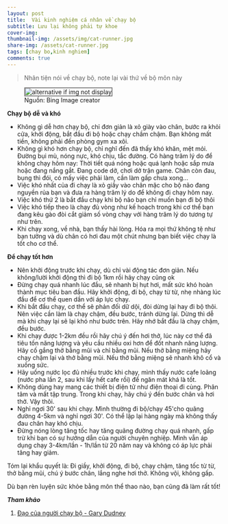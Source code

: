 ```yaml
---
layout: post
title:  Vài kinh nghiệm cá nhân về chạy bộ 
subtitle: Lưu lại không phải tự khoe 
cover-img: 
thumbnail-img: /assets/img/cat-runner.jpg
share-img: /assets/cat-runner.jpg
tags: [chay bo,kinh nghiem]
comments: true
---
```


> Nhân tiện nói về chạy bộ, note lại vài thứ về bộ môn này 
 
<figure>
<img src="/assets/img/cat-runner.jpg" alt="alternative if img not display" style="border: 2px solid  gray;">
<figcaption>Nguồn: Bing Image creator
</figcaption>
</figure>

**Chạy bộ dễ và khó**

- Không gì dễ hơn chạy bộ, chỉ đơn giản là xỏ giày vào chân, bước ra khỏi cửa, khởi động, bắt đầu đi bộ hoặc chạy chầm chậm. Bạn không mất tiền, không phải đến phòng gym xa xôi.
- Không gì khó hơn chạy bộ, chỉ nghĩ đến đã thấy khó khăn, mệt mỏi. Đường bụi mù, nóng nực, khó chịu, tắc đường. Có hàng trăm lý do để không chạy hôm nay: Thời tiết quá nóng hoặc quá lạnh hoặc sắp mưa hoặc đang nắng gắt. Đang code dở, chơi dở trận game. Chân còn đau, bụng thì đói, có mấy việc phải làm, cần làm gấp chưa xong...
- Việc khó nhất của đi chạy là xỏ giầy vào chân mặc cho bộ não đang nguyền rủa bạn và đưa ra hàng trăm lý do để không đi chạy hôm nay. 
- Việc khó thứ 2 là bắt đầu chạy khi bộ não bạn chỉ muốn bạn đi bộ thôi
- Việc khó tiếp theo là chạy đủ vòng như kế hoạch trong khi cơ thể bạn đang kêu gào đòi cắt giảm số vòng chạy với hàng trăm lý do tương tự như trên. 
- Khi chạy xong, về nhà, bạn thấy hài lòng. Hóa ra mọi thứ không tệ như bạn tưởng và dù chân có hơi đau một chút nhưng bạn biết việc chạy là tốt cho cơ thể. 

**Để chạy tốt hơn**

- Nên khởi động trước khi chạy, dù chỉ vài động tác đơn giản. Nếu không/lười khởi động thì đi bộ 1km rồi hãy chạy cũng ok
- Đừng chạy quá nhanh lúc đầu, sẽ nhanh bị hụt hơi, mất sức khó hoàn thành mục tiêu ban đầu. Hãy khởi động, đi bộ, chạy từ từ, nhẹ nhàng lúc đầu để cơ thể quen dần với áp lực chạy. 
- Khi bắt đầu chạy, cơ thể sẽ phản đối dữ dội, đòi dừng lại hay đi bộ thôi. Nên việc cần làm là chạy chậm, đều bước, tránh dừng lại. Dừng thì dễ mà khi chạy lại sẽ lại khó như bước trên. Hãy nhớ bắt đầu là chạy chậm, đều bước. 
- Khi chạy được 1-2km đều rồi hãy chú ý đến hơi thở, lúc này cơ thể đã tiêu tốn năng lượng và yêu cầu nhiều oxi hơn để đốt nhanh năng lượng. Hãy cố gắng thở bằng mũi và chỉ bằng mũi. Nếu thở bằng miệng hãy chạy chậm lại và thở bằng mũi. Nếu thở bằng miệng sẽ nhanh khô cổ và xuống sức. 
- Hãy uống nước lọc đủ nhiều trước khi chạy, mình thấy nước cafe loãng (nước pha lần 2, sau khi lấy hết cafe rồi) để ngăn mát khá là tốt. 
- Không dùng hay mang các thiết bị điện tử như điện thoại đi cùng. Phân tâm và mất tập trung. Trong khi chạy, hãy chú ý đến bước chân và hơi thở. Vậy thôi. 
- Nghỉ ngơi 30' sau khi chạy. Mình thường đi bộ/chạy 45'cho quãng đường 4-5km và nghỉ ngơi 30'. Có thể lặp lại hàng ngày mà không thấy đau chân hay khó chịu. 
- Đừng nóng lòng tăng tốc hay tăng quãng đường chạy quá nhanh, gấp trừ khi bạn có sự hướng dẫn của người chuyên nghiệp. Mình vẫn áp dụng chạy 3-4km/lần - 1h/lần từ 20 năm nay và không có áp lực phải tăng hay giảm.

Tóm lại khẩu quyết là: Đi giầy, khởi động, đi bộ, chạy chậm, tăng tốc từ từ, thở bằng mũi, chú ý bước chân, lắng nghe hơi thở. Không vội, không gấp. 

Dù bạn rèn luyện sức khỏe bằng môn thể thao nào, bạn cũng đã làm rất tốt!

***Tham khảo***

1. [Đạo của người chạy bộ - Gary Dudney](https://tve-4u.org/threads/dao-cua-nguoi-chay-bo-gary-dudney.39315/)